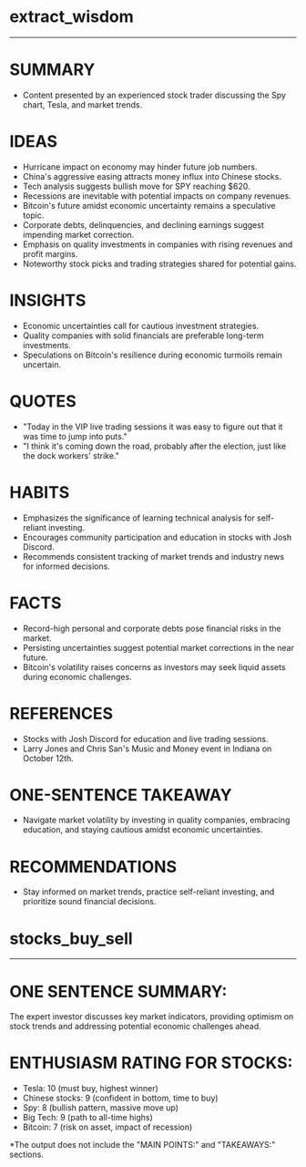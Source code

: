 # extract_wisdom

---

# SUMMARY
- Content presented by an experienced stock trader discussing the Spy chart, Tesla, and market trends.

# IDEAS
- Hurricane impact on economy may hinder future job numbers.
- China's aggressive easing attracts money influx into Chinese stocks.
- Tech analysis suggests bullish move for SPY reaching $620.
- Recessions are inevitable with potential impacts on company revenues.
- Bitcoin's future amidst economic uncertainty remains a speculative topic.
- Corporate debts, delinquencies, and declining earnings suggest impending market correction.
- Emphasis on quality investments in companies with rising revenues and profit margins.
- Noteworthy stock picks and trading strategies shared for potential gains.

# INSIGHTS
- Economic uncertainties call for cautious investment strategies.
- Quality companies with solid financials are preferable long-term investments.
- Speculations on Bitcoin's resilience during economic turmoils remain uncertain.

# QUOTES
- "Today in the VIP live trading sessions it was easy to figure out that it was time to jump into puts."
- "I think it's coming down the road, probably after the election, just like the dock workers' strike."

# HABITS
- Emphasizes the significance of learning technical analysis for self-reliant investing.
- Encourages community participation and education in stocks with Josh Discord.
- Recommends consistent tracking of market trends and industry news for informed decisions.

# FACTS
- Record-high personal and corporate debts pose financial risks in the market.
- Persisting uncertainties suggest potential market corrections in the near future.
- Bitcoin's volatility raises concerns as investors may seek liquid assets during economic challenges.

# REFERENCES
- Stocks with Josh Discord for education and live trading sessions.
- Larry Jones and Chris San's Music and Money event in Indiana on October 12th.

# ONE-SENTENCE TAKEAWAY
- Navigate market volatility by investing in quality companies, embracing education, and staying cautious amidst economic uncertainties.

# RECOMMENDATIONS
- Stay informed on market trends, practice self-reliant investing, and prioritize sound financial decisions.


# stocks_buy_sell

---

# ONE SENTENCE SUMMARY:
The expert investor discusses key market indicators, providing optimism on stock trends and addressing potential economic challenges ahead.

# ENTHUSIASM RATING FOR STOCKS:
- Tesla: 10 (must buy, highest winner)
- Chinese stocks: 9 (confident in bottom, time to buy)
- Spy: 8 (bullish pattern, massive move up)
- Big Tech: 9 (path to all-time highs)
- Bitcoin: 7 (risk on asset, impact of recession)

*The output does not include the "MAIN POINTS:" and "TAKEAWAYS:" sections.


